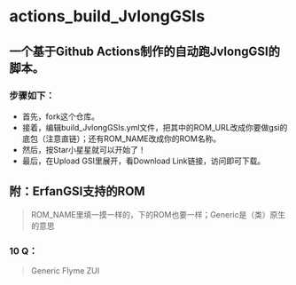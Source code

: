 # actions_build_JvlongGSIs  

## 一个基于Github Actions制作的自动跑JvlongGSI的脚本。 
### 步骤如下： 
- 首先，fork这个仓库。 
- 接着，编辑build_JvlongGSIs.yml文件，把其中的ROM_URL改成你要做gsi的底包（注意直链）；还有ROM_NAME改成你的ROM名称。 
- 然后，按Star小星星就可以开始了！ 
- 最后，在Upload GSI里展开，看Download Link链接，访问即可下载。 

## 附：ErfanGSI支持的ROM ##
> ROM_NAME里填一摸一样的，下的ROM也要一样；Generic是（类）原生的意思
### 10 Q： ###
> Generic
Flyme
ZUI
